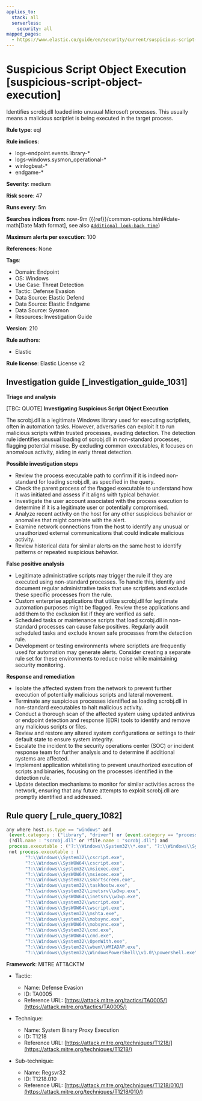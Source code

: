 ```yaml
---
applies_to:
  stack: all
  serverless:
    security: all
mapped_pages:
  - https://www.elastic.co/guide/en/security/current/suspicious-script-object-execution.html
---
```


# Suspicious Script Object Execution [suspicious-script-object-execution]

Identifies scrobj.dll loaded into unusual Microsoft processes. This usually means a malicious scriptlet is being executed in the target process.

**Rule type**: eql

**Rule indices**:

* logs-endpoint.events.library-*
* logs-windows.sysmon_operational-*
* winlogbeat-*
* endgame-*

**Severity**: medium

**Risk score**: 47

**Runs every**: 5m

**Searches indices from**: now-9m ({{ref}}/common-options.html#date-math[Date Math format], see also [`Additional look-back time`](docs-content://solutions/security/detect-and-alert/create-detection-rule.md#rule-schedule))

**Maximum alerts per execution**: 100

**References**: None

**Tags**:

* Domain: Endpoint
* OS: Windows
* Use Case: Threat Detection
* Tactic: Defense Evasion
* Data Source: Elastic Defend
* Data Source: Elastic Endgame
* Data Source: Sysmon
* Resources: Investigation Guide

**Version**: 210

**Rule authors**:

* Elastic

**Rule license**: Elastic License v2

## Investigation guide [_investigation_guide_1031]

**Triage and analysis**

[TBC: QUOTE]
**Investigating Suspicious Script Object Execution**

The scrobj.dll is a legitimate Windows library used for executing scriptlets, often in automation tasks. However, adversaries can exploit it to run malicious scripts within trusted processes, evading detection. The detection rule identifies unusual loading of scrobj.dll in non-standard processes, flagging potential misuse. By excluding common executables, it focuses on anomalous activity, aiding in early threat detection.

**Possible investigation steps**

* Review the process executable path to confirm if it is indeed non-standard for loading scrobj.dll, as specified in the query.
* Check the parent process of the flagged executable to understand how it was initiated and assess if it aligns with typical behavior.
* Investigate the user account associated with the process execution to determine if it is a legitimate user or potentially compromised.
* Analyze recent activity on the host for any other suspicious behavior or anomalies that might correlate with the alert.
* Examine network connections from the host to identify any unusual or unauthorized external communications that could indicate malicious activity.
* Review historical data for similar alerts on the same host to identify patterns or repeated suspicious behavior.

**False positive analysis**

* Legitimate administrative scripts may trigger the rule if they are executed using non-standard processes. To handle this, identify and document regular administrative tasks that use scriptlets and exclude these specific processes from the rule.
* Custom enterprise applications that utilize scrobj.dll for legitimate automation purposes might be flagged. Review these applications and add them to the exclusion list if they are verified as safe.
* Scheduled tasks or maintenance scripts that load scrobj.dll in non-standard processes can cause false positives. Regularly audit scheduled tasks and exclude known safe processes from the detection rule.
* Development or testing environments where scriptlets are frequently used for automation may generate alerts. Consider creating a separate rule set for these environments to reduce noise while maintaining security monitoring.

**Response and remediation**

* Isolate the affected system from the network to prevent further execution of potentially malicious scripts and lateral movement.
* Terminate any suspicious processes identified as loading scrobj.dll in non-standard executables to halt malicious activity.
* Conduct a thorough scan of the affected system using updated antivirus or endpoint detection and response (EDR) tools to identify and remove any malicious scripts or files.
* Review and restore any altered system configurations or settings to their default state to ensure system integrity.
* Escalate the incident to the security operations center (SOC) or incident response team for further analysis and to determine if additional systems are affected.
* Implement application whitelisting to prevent unauthorized execution of scripts and binaries, focusing on the processes identified in the detection rule.
* Update detection mechanisms to monitor for similar activities across the network, ensuring that any future attempts to exploit scrobj.dll are promptly identified and addressed.


## Rule query [_rule_query_1082]

```js
any where host.os.type == "windows" and
 (event.category : ("library", "driver") or (event.category == "process" and event.action : "Image loaded*")) and
 (?dll.name : "scrobj.dll" or ?file.name : "scrobj.dll") and
 process.executable : ("?:\\Windows\\System32\\*.exe", "?:\\Windows\\SysWOW64\\*.exe") and
 not process.executable : (
       "?:\\Windows\\System32\\cscript.exe",
       "?:\\Windows\\SysWOW64\\cscript.exe",
       "?:\\Windows\\system32\\msiexec.exe",
       "?:\\Windows\\SysWOW64\\msiexec.exe",
       "?:\\Windows\\System32\\smartscreen.exe",
       "?:\\Windows\\system32\\taskhostw.exe",
       "?:\\windows\\system32\\inetsrv\\w3wp.exe",
       "?:\\windows\\SysWOW64\\inetsrv\\w3wp.exe",
       "?:\\Windows\\system32\\wscript.exe",
       "?:\\Windows\\SysWOW64\\wscript.exe",
       "?:\\Windows\\System32\\mshta.exe",
       "?:\\Windows\\system32\\mobsync.exe",
       "?:\\Windows\\SysWOW64\\mobsync.exe",
       "?:\\Windows\\System32\\cmd.exe",
       "?:\\Windows\\SysWOW64\\cmd.exe",
       "?:\\Windows\\System32\\OpenWith.exe",
       "?:\\Windows\\System32\\wbem\\WMIADAP.exe",
       "?:\\Windows\\System32\\WindowsPowerShell\\v1.0\\powershell.exe")
```

**Framework**: MITRE ATT&CKTM

* Tactic:

    * Name: Defense Evasion
    * ID: TA0005
    * Reference URL: [https://attack.mitre.org/tactics/TA0005/](https://attack.mitre.org/tactics/TA0005/)

* Technique:

    * Name: System Binary Proxy Execution
    * ID: T1218
    * Reference URL: [https://attack.mitre.org/techniques/T1218/](https://attack.mitre.org/techniques/T1218/)

* Sub-technique:

    * Name: Regsvr32
    * ID: T1218.010
    * Reference URL: [https://attack.mitre.org/techniques/T1218/010/](https://attack.mitre.org/techniques/T1218/010/)



